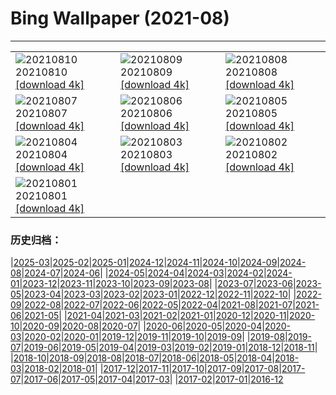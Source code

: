 # Bing Wallpaper (2021-08)
**************

<table><tr><td><img class="wallpaper" src="https://www.bing.com/th?id=OHR.ArtsandIndustries_EN-US9282950585_1920x1080.jpg" alt="20210810"> 20210810 <a class="wallpaper_link" href="https://www.bing.com/th?id=OHR.ArtsandIndustries_EN-US9282950585_UHD.jpg">[download 4k]</a></td><td><img class="wallpaper" src="https://www.bing.com/th?id=OHR.MineBay_EN-US9163715590_1920x1080.jpg" alt="20210809"> 20210809 <a class="wallpaper_link" href="https://www.bing.com/th?id=OHR.MineBay_EN-US9163715590_UHD.jpg">[download 4k]</a></td><td><img class="wallpaper" src="https://www.bing.com/th?id=OHR.QuayBridge_EN-US9006727077_1920x1080.jpg" alt="20210808"> 20210808 <a class="wallpaper_link" href="https://www.bing.com/th?id=OHR.QuayBridge_EN-US9006727077_UHD.jpg">[download 4k]</a></td></tr><tr><td><img class="wallpaper" src="https://www.bing.com/th?id=OHR.SaltCones_EN-US8727302779_1920x1080.jpg" alt="20210807"> 20210807 <a class="wallpaper_link" href="https://www.bing.com/th?id=OHR.SaltCones_EN-US8727302779_UHD.jpg">[download 4k]</a></td><td><img class="wallpaper" src="https://www.bing.com/th?id=OHR.SalisburyCrags_EN-US5552613401_1920x1080.jpg" alt="20210806"> 20210806 <a class="wallpaper_link" href="https://www.bing.com/th?id=OHR.SalisburyCrags_EN-US5552613401_UHD.jpg">[download 4k]</a></td><td><img class="wallpaper" src="https://www.bing.com/th?id=OHR.SkyPool_EN-US8327769804_1920x1080.jpg" alt="20210805"> 20210805 <a class="wallpaper_link" href="https://www.bing.com/th?id=OHR.SkyPool_EN-US8327769804_UHD.jpg">[download 4k]</a></td></tr><tr><td><img class="wallpaper" src="https://www.bing.com/th?id=OHR.Neofelis_EN-US8038280591_1920x1080.jpg" alt="20210804"> 20210804 <a class="wallpaper_link" href="https://www.bing.com/th?id=OHR.Neofelis_EN-US8038280591_UHD.jpg">[download 4k]</a></td><td><img class="wallpaper" src="https://www.bing.com/th?id=OHR.WachsenburgCastle_EN-US0450745616_1920x1080.jpg" alt="20210803"> 20210803 <a class="wallpaper_link" href="https://www.bing.com/th?id=OHR.WachsenburgCastle_EN-US0450745616_UHD.jpg">[download 4k]</a></td><td><img class="wallpaper" src="https://www.bing.com/th?id=OHR.UpperCathedral_EN-US7580471789_1920x1080.jpg" alt="20210802"> 20210802 <a class="wallpaper_link" href="https://www.bing.com/th?id=OHR.UpperCathedral_EN-US7580471789_UHD.jpg">[download 4k]</a></td></tr><tr><td><img class="wallpaper" src="https://www.bing.com/th?id=OHR.LammasDay_EN-US7320561829_1920x1080.jpg" alt="20210801"> 20210801 <a class="wallpaper_link" href="https://www.bing.com/th?id=OHR.LammasDay_EN-US7320561829_UHD.jpg">[download 4k]</a></td><td></td><td></td></tr></table>

### 历史归档：

|[2025-03](/../2025-03/2025-03.md)|[2025-02](/../2025-02/2025-02.md)|[2025-01](/../2025-01/2025-01.md)|[2024-12](/../2024-12/2024-12.md)|[2024-11](/../2024-11/2024-11.md)|[2024-10](/../2024-10/2024-10.md)|[2024-09](/../2024-09/2024-09.md)|[2024-08](/../2024-08/2024-08.md)|[2024-07](/../2024-07/2024-07.md)|[2024-06](/../2024-06/2024-06.md)|
|[2024-05](/../2024-05/2024-05.md)|[2024-04](/../2024-04/2024-04.md)|[2024-03](/../2024-03/2024-03.md)|[2024-02](/../2024-02/2024-02.md)|[2024-01](/../2024-01/2024-01.md)|[2023-12](/../2023-12/2023-12.md)|[2023-11](/../2023-11/2023-11.md)|[2023-10](/../2023-10/2023-10.md)|[2023-09](/../2023-09/2023-09.md)|[2023-08](/../2023-08/2023-08.md)|
|[2023-07](/../2023-07/2023-07.md)|[2023-06](/../2023-06/2023-06.md)|[2023-05](/../2023-05/2023-05.md)|[2023-04](/../2023-04/2023-04.md)|[2023-03](/../2023-03/2023-03.md)|[2023-02](/../2023-02/2023-02.md)|[2023-01](/../2023-01/2023-01.md)|[2022-12](/../2022-12/2022-12.md)|[2022-11](/../2022-11/2022-11.md)|[2022-10](/../2022-10/2022-10.md)|
|[2022-09](/../2022-09/2022-09.md)|[2022-08](/../2022-08/2022-08.md)|[2022-07](/../2022-07/2022-07.md)|[2022-06](/../2022-06/2022-06.md)|[2022-05](/../2022-05/2022-05.md)|[2022-04](/../2022-04/2022-04.md)|[2021-08](/2021-08.md)|[2021-07](/../2021-07/2021-07.md)|[2021-06](/../2021-06/2021-06.md)|[2021-05](/../2021-05/2021-05.md)|
|[2021-04](/../2021-04/2021-04.md)|[2021-03](/../2021-03/2021-03.md)|[2021-02](/../2021-02/2021-02.md)|[2021-01](/../2021-01/2021-01.md)|[2020-12](/../2020-12/2020-12.md)|[2020-11](/../2020-11/2020-11.md)|[2020-10](/../2020-10/2020-10.md)|[2020-09](/../2020-09/2020-09.md)|[2020-08](/../2020-08/2020-08.md)|[2020-07](/../2020-07/2020-07.md)|
|[2020-06](/../2020-06/2020-06.md)|[2020-05](/../2020-05/2020-05.md)|[2020-04](/../2020-04/2020-04.md)|[2020-03](/../2020-03/2020-03.md)|[2020-02](/../2020-02/2020-02.md)|[2020-01](/../2020-01/2020-01.md)|[2019-12](/../2019-12/2019-12.md)|[2019-11](/../2019-11/2019-11.md)|[2019-10](/../2019-10/2019-10.md)|[2019-09](/../2019-09/2019-09.md)|
|[2019-08](/../2019-08/2019-08.md)|[2019-07](/../2019-07/2019-07.md)|[2019-06](/../2019-06/2019-06.md)|[2019-05](/../2019-05/2019-05.md)|[2019-04](/../2019-04/2019-04.md)|[2019-03](/../2019-03/2019-03.md)|[2019-02](/../2019-02/2019-02.md)|[2019-01](/../2019-01/2019-01.md)|[2018-12](/../2018-12/2018-12.md)|[2018-11](/../2018-11/2018-11.md)|
|[2018-10](/../2018-10/2018-10.md)|[2018-09](/../2018-09/2018-09.md)|[2018-08](/../2018-08/2018-08.md)|[2018-07](/../2018-07/2018-07.md)|[2018-06](/../2018-06/2018-06.md)|[2018-05](/../2018-05/2018-05.md)|[2018-04](/../2018-04/2018-04.md)|[2018-03](/../2018-03/2018-03.md)|[2018-02](/../2018-02/2018-02.md)|[2018-01](/../2018-01/2018-01.md)|
|[2017-12](/../2017-12/2017-12.md)|[2017-11](/../2017-11/2017-11.md)|[2017-10](/../2017-10/2017-10.md)|[2017-09](/../2017-09/2017-09.md)|[2017-08](/../2017-08/2017-08.md)|[2017-07](/../2017-07/2017-07.md)|[2017-06](/../2017-06/2017-06.md)|[2017-05](/../2017-05/2017-05.md)|[2017-04](/../2017-04/2017-04.md)|[2017-03](/../2017-03/2017-03.md)|
|[2017-02](/../2017-02/2017-02.md)|[2017-01](/../2017-01/2017-01.md)|[2016-12](/../2016-12/2016-12.md)